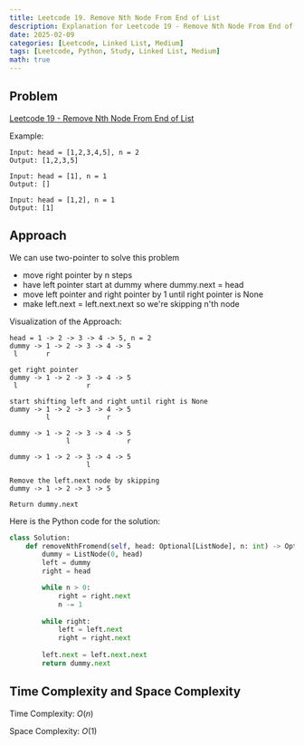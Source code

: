 ```yaml
---
title: Leetcode 19. Remove Nth Node From End of List
description: Explanation for Leetcode 19 - Remove Nth Node From End of List, and its solution in Python.
date: 2025-02-09
categories: [Leetcode, Linked List, Medium]
tags: [Leetcode, Python, Study, Linked List, Medium]
math: true
---
```


## Problem
[Leetcode 19 - Remove Nth Node From End of List](https://leetcode.com/problems/remove-nth-node-from-end-of-list/description/)

Example:
```
Input: head = [1,2,3,4,5], n = 2
Output: [1,2,3,5]

Input: head = [1], n = 1
Output: []

Input: head = [1,2], n = 1
Output: [1]
```

## Approach

We can use two-pointer to solve this problem
- move right pointer by n steps
- have left pointer start at dummy where dummy.next = head
- move left pointer and right pointer by 1 until right pointer is None
- make left.next = left.next.next so we're skipping n'th node

Visualization of the Approach:
```
head = 1 -> 2 -> 3 -> 4 -> 5, n = 2
dummy -> 1 -> 2 -> 3 -> 4 -> 5
 l       r

get right pointer
dummy -> 1 -> 2 -> 3 -> 4 -> 5
 l                 r

start shifting left and right until right is None
dummy -> 1 -> 2 -> 3 -> 4 -> 5
         l              r

dummy -> 1 -> 2 -> 3 -> 4 -> 5
              l              r
        
dummy -> 1 -> 2 -> 3 -> 4 -> 5
                   l           

Remove the left.next node by skipping
dummy -> 1 -> 2 -> 3 -> 5

Return dummy.next
```

Here is the Python code for the solution:
```python
class Solution:
    def removeNthFromend(self, head: Optional[ListNode], n: int) -> Optional[ListNode]:
        dummy = ListNode(0, head)
        left = dummy
        right = head

        while n > 0:
            right = right.next
            n -= 1
        
        while right:
            left = left.next
            right = right.next
        
        left.next = left.next.next
        return dummy.next    
```
## Time Complexity and Space Complexity

Time Complexity: $O(n)$

Space Complexity: $O(1)$